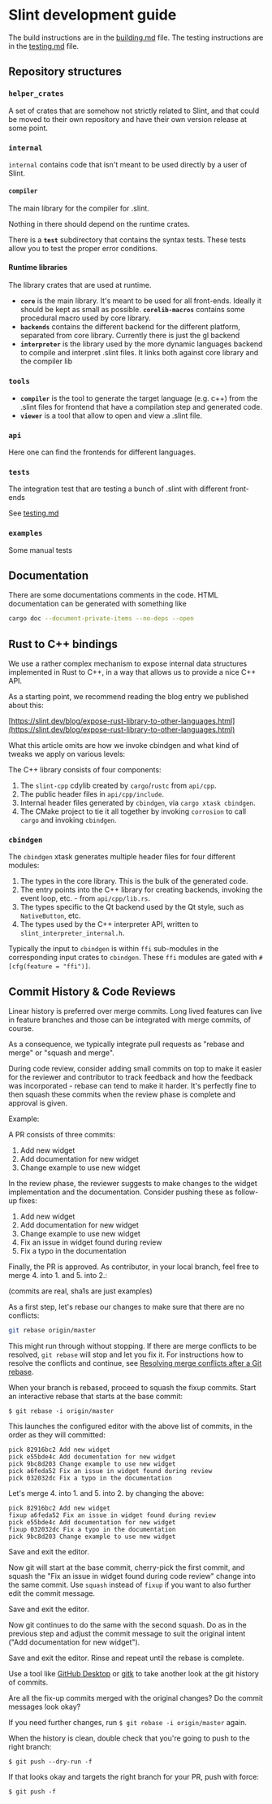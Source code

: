 <!-- Copyright © SixtyFPS GmbH <info@slint.dev> ; SPDX-License-Identifier: MIT -->
<!-- cSpell: ignore frontends -->
# Slint development guide

The build instructions are in the [building.md](./building.md) file.
The testing instructions are in the [testing.md](./testing.md) file.

## Repository structures

### `helper_crates`

A set of crates that are somehow not strictly related to Slint, and that could be moved to
their own repository and have their own version release at some point.

### `internal`

`internal` contains code that isn't meant to be used directly by a user of Slint.

#### `compiler`

The main library for the compiler for .slint.

Nothing in there should depend on the runtime crates.

There is a **`test`** subdirectory that contains the syntax tests.
These tests allow you to test the proper error conditions.

#### Runtime libraries

The library crates that are used at runtime.

* **`core`** is the main library. It's meant to be used for all front-ends. Ideally it should
  be kept as small as possible. **`corelib-macros`** contains some procedural macro used by core library.
* **`backends`** contains the different backend for the different platform, separated from
  core library. Currently there is just the gl backend
* **`interpreter`** is the library used by the more dynamic languages backend to compile and
  interpret .slint files. It links both against core library and the compiler lib

### `tools`

* **`compiler`** is the tool to generate the target language (e.g. c++) from the .slint files for
  frontend that have a compilation step and generated code.
* **`viewer`** is a tool that allow to open and view a .slint file.

### `api`

Here one can find the frontends for different languages.

### `tests`

The integration test that are testing a bunch of .slint with different front-ends

See [testing.md](./testing.md)

### `examples`

Some manual tests

## Documentation

There are some documentations comments in the code.
HTML documentation can be generated with something like

```sh
cargo doc --document-private-items --no-deps --open
```

## Rust to C++ bindings

We use a rather complex mechanism to expose internal data structures implemented in Rust to C++, in a way that allows us to provide a nice C++ API.

As a starting point, we recommend reading the blog entry we published about this:

[https://slint.dev/blog/expose-rust-library-to-other-languages.html](https://slint.dev/blog/expose-rust-library-to-other-languages.html)

What this article omits are how we invoke cbindgen and what kind of tweaks we apply on various levels:

The C++ library consists of four components:

1. The `slint-cpp` cdylib created by `cargo`/`rustc` from `api/cpp`.
2. The public header files in `api/cpp/include`.
3. Internal header files generated by `cbindgen`, via `cargo xtask cbindgen`.
4. The CMake project to tie it all together by invoking `corrosion` to call `cargo` and invoking `cbindgen`.

### `cbindgen`

The `cbindgen` xtask generates multiple header files for four different modules:

1. The types in the core library. This is the bulk of the generated code.
2. The entry points into the C++ library for creating backends, invoking the event loop, etc. - from `api/cpp/lib.rs`.
3. The types specific to the Qt backend used by the Qt style, such as `NativeButton`, etc.
4. The types used by the C++ interpreter API, written to `slint_interpreter_internal.h`.

Typically the input to `cbindgen` is within `ffi` sub-modules in the corresponding input crates to `cbindgen`. These `ffi` modules are gated with `#[cfg(feature = "ffi")]`.

## Commit History & Code Reviews

Linear history is preferred over merge commits. Long lived features can live in feature branches and those can be integrated
with merge commits, of course.

As a consequence, we typically integrate pull requests as "rebase and merge" or "squash and merge".

During code review, consider adding small commits on top to make it easier for the reviewer and contributor to track feedback and
how the feedback was incorporated - rebase can tend to make it harder. It's perfectly fine to then squash these commits when the
review phase is complete and approval is given.

Example:

A PR consists of three commits:

1. Add new widget
2. Add documentation for new widget
3. Change example to use new widget

In the review phase, the reviewer suggests to make changes to the widget implementation and the documentation. Consider pushing
these as follow-up fixes:

1. Add new widget
2. Add documentation for new widget
3. Change example to use new widget
4. Fix an issue in widget found during review
5. Fix a typo in the documentation

Finally, the PR is approved. As contributor, in your local branch, feel free to merge 4. into 1. and 5. into 2.:

(commits are real, sha1s are just examples)

As a first step, let's rebase our changes to make sure that there are no conflicts:

```bash
git rebase origin/master
```

This might run through without stopping. If there are merge conflicts to be resolved, `git rebase` will stop
and let you fix it. For instructions how to resolve the conflicts and continue, see [Resolving merge conflicts after a Git rebase](https://docs.github.com/en/get-started/using-git/resolving-merge-conflicts-after-a-git-rebase).

When your branch is rebased, proceed to squash the fixup commits. Start an interactive rebase that starts at the base commit:

```
$ git rebase -i origin/master
```

This launches the configured editor with the above list of commits,
in the order as they will committed:

```
pick 82916bc2 Add new widget
pick e55bde4c Add documentation for new widget
pick 9bc8d203 Change example to use new widget
pick a6feda52 Fix an issue in widget found during review
pick 032032dc Fix a typo in the documentation
```

Let's merge 4. into 1. and 5. into 2. by changing the above:

```
pick 82916bc2 Add new widget
fixup a6feda52 Fix an issue in widget found during review
pick e55bde4c Add documentation for new widget
fixup 032032dc Fix a typo in the documentation
pick 9bc8d203 Change example to use new widget
```

Save and exit the editor.

Now git will start at the base commit, cherry-pick the first commit, and squash the "Fix an issue in widget found during code review"
change into the same commit. Use `squash` instead of `fixup` if you want to also further edit the commit message.

Save and exit the editor.

Now git continues to do the same with the second squash. Do as in the previous step and adjust the commit message to suit the
original intent ("Add documentation for new widget").

Save and exit the editor. Rinse and repeat until the rebase is complete.

Use a tool like [GitHub Desktop](https://desktop.github.com) or [gitk](https://git-scm.com/docs/gitk) to take another look at the
git history of commits.

Are all the fix-up commits merged with the original changes? Do the commit messages look okay?

If you need further changes, run `$ git rebase -i origin/master` again.

When the history is clean, double check that you're going to push to the right branch:

```
$ git push --dry-run -f
```

If that looks okay and targets the right branch for your PR, push with force:

```
$ git push -f
```
